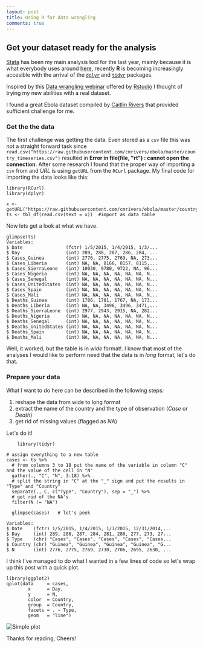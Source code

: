 ```yaml
---
layout: post
title: Using R for data wrangling
comments: true
---
```

## Get your dataset ready for the analysis

[Stata](www.stata.com) has been my main analysis tool for the last year, mainly because it is what everybody uses around [here](http://healthmgt.upei.ca/), recently **R** is becoming increasingly accesible with the arrival of the [`dplyr`](http://cran.rstudio.com/web/packages/dplyr/vignettes/introduction.html) and [`tidyr`](http://cran.r-project.org/web/packages/tidyr/vignettes/tidy-data.html) packages.

Inspired by this [Data wrangling webinar](https://github.com/rstudio/webinars/blob/master/2015-01/wrangling-webinar.pdf) offered by [Rstudio](www.rstudio.com) I thought of trying my new abilities with a real dataset.

I found a great Ebola dataset compiled by [Caitlin Rivers](https://github.com/cmrivers/ebola) that provided sufficient challenge for me.

### Get the the data

The first challenge was getting the data. Even stored as a `csv` file this was not a straight forward task since `read.csv("https://raw.githubusercontent.com/cmrivers/ebola/master/country_timeseries.csv")`  resulted in **Error in file(file, "rt") : cannot open the connection**. After some research I found that the proper way of importing a `csv` from and *URL* is using `getURL` from the `RCurl` package. My final code for importing the data looks like this:


	library(RCurl)  
	library(dplyr)  

	x <- getURL("https://raw.githubusercontent.com/cmrivers/ebola/master/country_timeseries.csv")    
	ts <- tbl_df(read.csv(text = x))  #import as data table  


Now lets get a look at what we have.
	

	glimpse(ts)  
	Variables:  
	$ Date                (fctr) 1/5/2015, 1/4/2015, 1/3/...  
	$ Day                 (int) 289, 288, 287, 286, 284, ...  
	$ Cases_Guinea        (int) 2776, 2775, 2769, NA, 273...  
	$ Cases_Liberia       (int) NA, NA, 8166, 8157, 8115,...  
	$ Cases_SierraLeone   (int) 10030, 9780, 9722, NA, 96...  
	$ Cases_Nigeria       (int) NA, NA, NA, NA, NA, NA, N...  
	$ Cases_Senegal       (int) NA, NA, NA, NA, NA, NA, N...  
	$ Cases_UnitedStates  (int) NA, NA, NA, NA, NA, NA, N...  
	$ Cases_Spain         (int) NA, NA, NA, NA, NA, NA, N...  
	$ Cases_Mali          (int) NA, NA, NA, NA, NA, NA, N...  
	$ Deaths_Guinea       (int) 1786, 1781, 1767, NA, 173...  
	$ Deaths_Liberia      (int) NA, NA, 3496, 3496, 3471,...  
	$ Deaths_SierraLeone  (int) 2977, 2943, 2915, NA, 282...  
	$ Deaths_Nigeria      (int) NA, NA, NA, NA, NA, NA, N...  
	$ Deaths_Senegal      (int) NA, NA, NA, NA, NA, NA, N...  
	$ Deaths_UnitedStates (int) NA, NA, NA, NA, NA, NA, N...  
	$ Deaths_Spain        (int) NA, NA, NA, NA, NA, NA, N...  
	$ Deaths_Mali         (int) NA, NA, NA, NA, NA, NA, N...  


Well, it worked, but the table is in *wide* format!. I know that most of the analyses I would like to perform need that the data is in *long* format, let's do that.

### Prepare your data

What I want to do here can be described in the following steps:  
	
1. reshape the data from wide to long format
2. extract the name of the country and the type of observation (*Case* or *Death*)
3. get rid of missing values (flagged as *NA*)

Let's do it!

        library(tidyr)

	# assign everything to a new table                       
	cases <- ts %>%                                           
	  # from columns 3 to 18 put the name of the variable in column "C" and the value of the cell in "N"  
	  gather(., "C", "N", 3:18) %>%                           
	  # split the string in "C" at the "_" sign and put the results in "Type" and "Country"    
	  separate(., C, c("Type", "Country"), sep = "_") %>%     
	  # get rid of the NA's  
	  filter(N != "NA")                                       
	  
	  glimpse(cases)   # let's peek  

	Variables:    
	$ Date    (fctr) 1/5/2015, 1/4/2015, 1/3/2015, 12/31/2014,...  
	$ Day     (int) 289, 288, 287, 284, 281, 280, 277, 273, 27...  
	$ Type    (chr) "Cases", "Cases", "Cases", "Cases", "Cases...  
	$ Country (chr) "Guinea", "Guinea", "Guinea", "Guinea", "G...  
	$ N       (int) 2776, 2775, 2769, 2730, 2706, 2695, 2630, ...  

I think I've managed to do what I wanted in a few lines of code so let's wrap up this post with a quick plot.

  
	library(ggplot2)  
	qplot(data     = cases,  
	        x      = Day,  
	        y      = N,  
	        color  = Country,  
	        group  = Country,  
	        facets = . ~ Type,  
	        geom   = "line")  


![Simple plot](https://dl.dropboxusercontent.com/u/128600/Screenshot%202015-01-23%2014.45.15.png)


Thanks for reading, Cheers!

